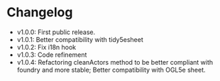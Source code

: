 # Changelog

- v1.0.0: First public release.
- v1.0.1: Better compatibility with tidy5esheet
- v1.0.2: Fix i18n hook
- v1.0.3: Code refinement
- v1.0.4: Refactoring cleanActors method to be better compliant with foundry and more stable; Better compatibility with OGL5e sheet.
